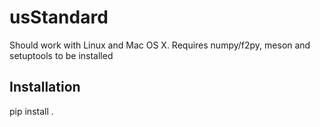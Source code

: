 # usStandard

Should work with Linux and Mac OS X. Requires numpy/f2py, meson and setuptools to be installed

## Installation

pip install .
